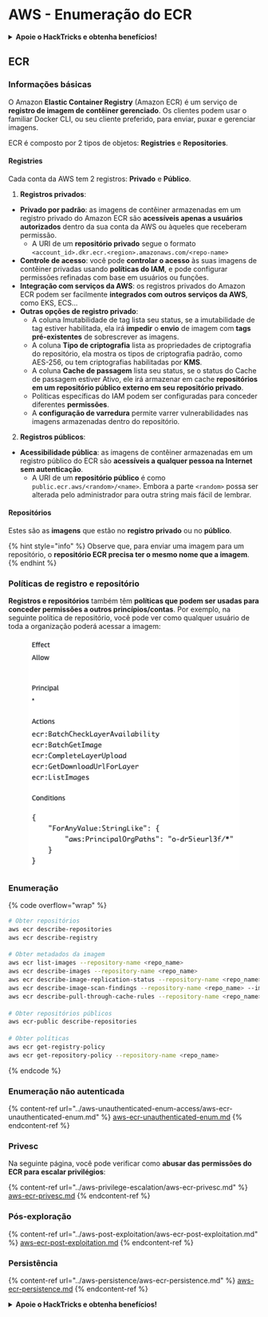 # AWS - Enumeração do ECR

<details>

<summary><strong>Apoie o HackTricks e obtenha benefícios!</strong></summary>

* Se você deseja ver sua **empresa anunciada no HackTricks** ou se deseja acessar a **última versão do PEASS ou baixar o HackTricks em PDF**, verifique os [**PLANOS DE ASSINATURA**](https://github.com/sponsors/carlospolop)!
* Obtenha o [**swag oficial do PEASS & HackTricks**](https://peass.creator-spring.com)
* Descubra [**The PEASS Family**](https://opensea.io/collection/the-peass-family), nossa coleção exclusiva de [**NFTs**](https://opensea.io/collection/the-peass-family)
* **Junte-se ao** 💬 [**grupo do Discord**](https://discord.gg/hRep4RUj7f) ou ao [**grupo do telegrama**](https://t.me/peass) ou **siga-me** no **Twitter** 🐦 [**@carlospolopm**](https://twitter.com/carlospolopm).
* **Compartilhe suas técnicas de hacking enviando PRs para os repositórios do** [**HackTricks**](https://github.com/carlospolop/hacktricks) e [**HackTricks Cloud**](https://github.com/carlospolop/hacktricks-cloud) no github.

</details>

## ECR

### Informações básicas

O Amazon **Elastic Container Registry** (Amazon ECR) é um serviço de **registro de imagem de contêiner gerenciado**. Os clientes podem usar o familiar Docker CLI, ou seu cliente preferido, para enviar, puxar e gerenciar imagens.

ECR é composto por 2 tipos de objetos: **Registries** e **Repositories**.

#### Registries

Cada conta da AWS tem 2 registros: **Privado** e **Público**.

1. **Registros privados**:

* **Privado por padrão**: as imagens de contêiner armazenadas em um registro privado do Amazon ECR são **acessíveis apenas a usuários autorizados** dentro da sua conta da AWS ou àqueles que receberam permissão.
  * A URI de um **repositório privado** segue o formato `<account_id>.dkr.ecr.<region>.amazonaws.com/<repo-name>`
* **Controle de acesso**: você pode **controlar o acesso** às suas imagens de contêiner privadas usando **políticas do IAM**, e pode configurar permissões refinadas com base em usuários ou funções.
* **Integração com serviços da AWS**: os registros privados do Amazon ECR podem ser facilmente **integrados com outros serviços da AWS**, como EKS, ECS...
* **Outras opções de registro privado**:
  * A coluna Imutabilidade de tag lista seu status, se a imutabilidade de tag estiver habilitada, ela irá **impedir** o **envio** de imagem com **tags pré-existentes** de sobrescrever as imagens.
  * A coluna **Tipo de criptografia** lista as propriedades de criptografia do repositório, ela mostra os tipos de criptografia padrão, como AES-256, ou tem criptografias habilitadas por **KMS**.
  * A coluna **Cache de passagem** lista seu status, se o status do Cache de passagem estiver Ativo, ele irá armazenar em cache **repositórios em um repositório público externo em seu repositório privado**.
  * Políticas específicas do IAM podem ser configuradas para conceder diferentes **permissões**.
  * A **configuração de varredura** permite varrer vulnerabilidades nas imagens armazenadas dentro do repositório.

2. **Registros públicos**:

* **Acessibilidade pública**: as imagens de contêiner armazenadas em um registro público do ECR são **acessíveis a qualquer pessoa na Internet sem autenticação**.
  * A URI de um **repositório público** é como `public.ecr.aws/<random>/<name>`. Embora a parte `<random>` possa ser alterada pelo administrador para outra string mais fácil de lembrar.

#### **Repositórios**

Estes são as **imagens** que estão no **registro privado** ou no **público**.

{% hint style="info" %}
Observe que, para enviar uma imagem para um repositório, o **repositório ECR precisa ter o mesmo nome que a imagem**.
{% endhint %}

### Políticas de registro e repositório

**Registros e repositórios** também têm **políticas que podem ser usadas para conceder permissões a outros princípios/contas**. Por exemplo, na seguinte política de repositório, você pode ver como qualquer usuário de toda a organização poderá acessar a imagem:

<figure><img src="../../../.gitbook/assets/image (87).png" alt=""><figcaption></figcaption></figure>

### Enumeração

{% code overflow="wrap" %}
```bash
# Obter repositórios
aws ecr describe-repositories
aws ecr describe-registry

# Obter metadados da imagem
aws ecr list-images --repository-name <repo_name>
aws ecr describe-images --repository-name <repo_name>
aws ecr describe-image-replication-status --repository-name <repo_name> --image-id <image_id>
aws ecr describe-image-scan-findings --repository-name <repo_name> --image-id <image_id>
aws ecr describe-pull-through-cache-rules --repository-name <repo_name> --image-id <image_id>

# Obter repositórios públicos
aws ecr-public describe-repositories

# Obter políticas
aws ecr get-registry-policy
aws ecr get-repository-policy --repository-name <repo_name>
```
{% endcode %}

### Enumeração não autenticada

{% content-ref url="../aws-unauthenticated-enum-access/aws-ecr-unauthenticated-enum.md" %}
[aws-ecr-unauthenticated-enum.md](../aws-unauthenticated-enum-access/aws-ecr-unauthenticated-enum.md)
{% endcontent-ref %}

### Privesc

Na seguinte página, você pode verificar como **abusar das permissões do ECR para escalar privilégios**:

{% content-ref url="../aws-privilege-escalation/aws-ecr-privesc.md" %}
[aws-ecr-privesc.md](../aws-privilege-escalation/aws-ecr-privesc.md)
{% endcontent-ref %}

### Pós-exploração

{% content-ref url="../aws-post-exploitation/aws-ecr-post-exploitation.md" %}
[aws-ecr-post-exploitation.md](../aws-post-exploitation/aws-ecr-post-exploitation.md)
{% endcontent-ref %}

### Persistência

{% content-ref url="../aws-persistence/aws-ecr-persistence.md" %}
[aws-ecr-persistence.md](../aws-persistence/aws-ecr-persistence.md)
{% endcontent-ref %}

<details>

<summary><strong>Apoie o HackTricks e obtenha benefícios!</strong></summary>

* Se você deseja ver sua **empresa anunciada no HackTricks** ou se deseja acessar a **última versão do PEASS ou baixar o HackTricks em PDF**, verifique os [**PLANOS DE ASSINATURA**](https://github.com/sponsors/carlospolop)!
* Obtenha o [**swag oficial do PEASS & HackTricks**](https://peass.creator-spring.com)
* Descubra [**The PEASS Family**](https://opensea.io/collection/the-peass-family), nossa coleção exclusiva de [**NFTs**](https://opensea.io/collection/the-peass-family)
* **Junte-se ao** 💬 [**grupo do Discord**](https://discord.gg/hRep4RUj7f) ou ao [**grupo do telegrama**](https://t.me/peass) ou **siga-me** no **Twitter** 🐦 [**@carlospolopm**](https://twitter.com/carlospolopm).
* **Compartilhe suas técnicas de hacking enviando PRs para os repositórios do** [**HackTricks**](https://github.com/carlospolop/hacktricks) e [**HackTricks Cloud**](https://github.com/carlospolop/hacktricks-cloud) no github.

</details>